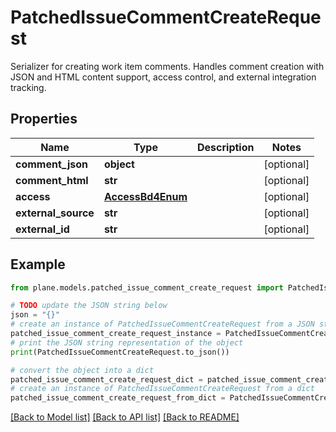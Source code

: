 # PatchedIssueCommentCreateRequest

Serializer for creating work item comments.  Handles comment creation with JSON and HTML content support, access control, and external integration tracking.

## Properties

Name | Type | Description | Notes
------------ | ------------- | ------------- | -------------
**comment_json** | **object** |  | [optional] 
**comment_html** | **str** |  | [optional] 
**access** | [**AccessBd4Enum**](AccessBd4Enum.md) |  | [optional] 
**external_source** | **str** |  | [optional] 
**external_id** | **str** |  | [optional] 

## Example

```python
from plane.models.patched_issue_comment_create_request import PatchedIssueCommentCreateRequest

# TODO update the JSON string below
json = "{}"
# create an instance of PatchedIssueCommentCreateRequest from a JSON string
patched_issue_comment_create_request_instance = PatchedIssueCommentCreateRequest.from_json(json)
# print the JSON string representation of the object
print(PatchedIssueCommentCreateRequest.to_json())

# convert the object into a dict
patched_issue_comment_create_request_dict = patched_issue_comment_create_request_instance.to_dict()
# create an instance of PatchedIssueCommentCreateRequest from a dict
patched_issue_comment_create_request_from_dict = PatchedIssueCommentCreateRequest.from_dict(patched_issue_comment_create_request_dict)
```
[[Back to Model list]](../README.md#documentation-for-models) [[Back to API list]](../README.md#documentation-for-api-endpoints) [[Back to README]](../README.md)


